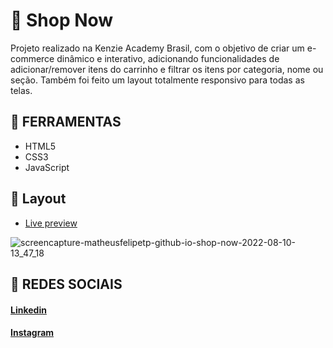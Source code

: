# 🍓 Shop Now
Projeto realizado na Kenzie Academy Brasil, com o objetivo de criar um e-commerce dinâmico e interativo, adicionando funcionalidades de adicionar/remover itens do carrinho e filtrar os itens por categoria, nome ou seção. Também foi feito um layout totalmente responsivo para todas as telas.

## 🔨 FERRAMENTAS
- HTML5
- CSS3
- JavaScript

## 🎨 Layout

- <a href="https://matheusfelipetp.github.io/shop-now/">Live preview</a>

![screencapture-matheusfelipetp-github-io-shop-now-2022-08-10-13_47_18](https://user-images.githubusercontent.com/102761014/183967524-e93c91c5-c43a-4cf0-9c6b-e72e58d92e39.png)


## 📱 REDES SOCIAIS
#### [Linkedin](https://www.linkedin.com/in/matheusfelipetp/)

#### [Instagram](https://www.instagram.com/matheusfelipetp/)
